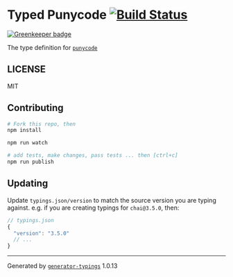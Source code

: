 # Typed Punycode  [![Build Status](https://travis-ci.org/types/npm-punycode.svg?branch=master)](https://travis-ci.org/types/npm-punycode)

[![Greenkeeper badge](https://badges.greenkeeper.io/types/npm-punycode.svg)](https://greenkeeper.io/)


The type definition for [`punycode`](https://github.com/bestiejs/punycode.js.git)

## LICENSE

MIT

## Contributing

```sh
# Fork this repo, then
npm install

npm run watch

# add tests, make changes, pass tests ... then [ctrl+c]
npm run publish
```

## Updating

Update `typings.json/version` to match the source version you are typing against.
e.g. if you are creating typings for `chai@3.5.0`, then:

```js
// typings.json
{
  "version": "3.5.0"
  // ...
}
```

----

Generated by [`generator-typings`](https://github.com/typings/generator-typings) 1.0.13
